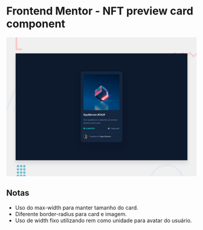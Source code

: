 # Frontend Mentor - NFT preview card component

![Design preview for the NFT preview card component coding challenge](./design/desktop-preview.jpg)

## Notas

- Uso do max-width para manter tamanho do card.
- Diferente border-radius para card e imagem.
- Uso de width fixo utilizando rem como unidade para avatar do usuário.
